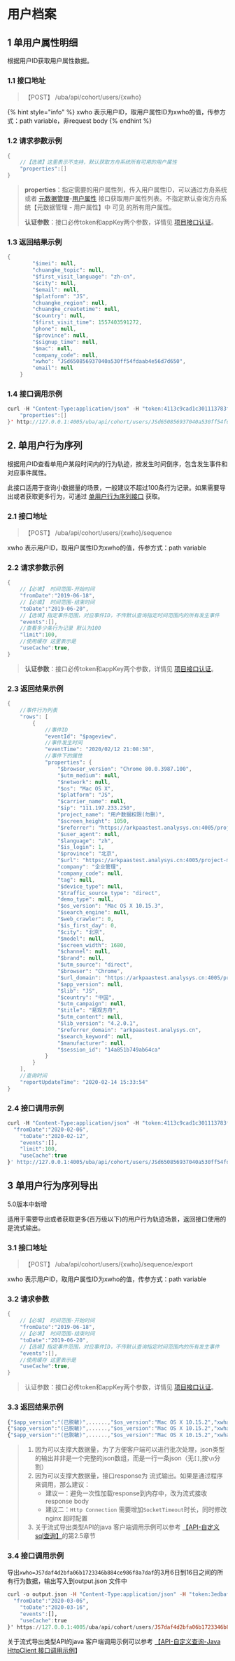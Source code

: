 # 用户档案

## 1 单用户属性明细

根据用户ID获取用户属性数据。

### 1.1 接口地址

> 【POST】 /uba/api/cohort/users/{xwho}

{% hint style="info" %}
xwho 表示用户ID，取用户属性ID为xwho的值，传参方式：path variable，非request body
{% endhint %}

### 1.2 请求参数示例

```java
{
    //【选填】这里表示不支持，默认获取方舟系统所有可用的用户属性
    "properties":[]
}
```

> **properties**：指定需要的用户属性列，传入用户属性ID，可以通过方舟系统或者 [元数据管理](../api-manage-project/api-meta.md)-[用户属性](../api-manage-project/api-meta.md#1-huo-qu-yong-hu-shu-xing) 接口获取用户属性列表。不指定默认查询方舟系统【元数据管理 - 用户属性】中 可见 的所有用户属性。
>
> **认证参数**：接口必传token和appKey两个参数，详情见 [项目接口认证](../#21-xiang-mu-jie-kou-ren-zheng)。

### 1.3 返回结果示例

```java
{
        "$imei": null,
        "chuangke_topic": null,
        "$first_visit_language": "zh-cn",
        "$city": null,
        "$email": null,
        "$platform": "JS",
        "chuangke_region": null,
        "chuangke_createtime": null,
        "$country": null,
        "$first_visit_time": 1557403591272,
        "phone": null,
        "$province": null,
        "$signup_time": null,
        "$mac": null,
        "company_code": null,
        "xwho": "JSd650856937040a530ff54fdaab4e56d7d650",
        "email": null
    }
```

### 1.4 接口调用示例

```java
curl -H "Content-Type:application/json" -H "token:4113c9cad1c301113783f433e254888c" -H "appKey:31abd9593e9983ec" -X POST --data '{
    "properties":[]
}' http://127.0.0.1:4005/uba/api/cohort/users/JSd650856937040a530ff54fdaab4e56d7d650
```

## **2. 单用户行为序列**

根据用户ID查看单用户某段时间内的行为轨迹，按发生时间倒序，包含发生事件和对应事件属性。

此接口适用于查询小数据量的场景，一般建议不超过100条行为记录。如果需要导出或者获取更多行为，可通过 [单用户行为序列接口](api_user.md#3-dan-yong-hu-hang-wei-xu-lie-dao-chu) 获取。

### **2.1 接口地址**

> 【POST】 /uba/api/cohort/users/{xwho}/sequence

xwho 表示用户ID，取用户属性ID为xwho的值，传参方式：path variable

### **2.2 请求参数示例**

```java
{
    //【必填】 时间范围-开始时间
    "fromDate":"2019-06-18",
    //【必填】 时间范围-结束时间
    "toDate":"2019-06-20",
    //【选填】指定事件范围，对应事件ID，不传默认查询指定时间范围内的所有发生事件
    "events":[],
    //查看多少条行为记录 默认为100
    "limit":100,
    //使用缓存 这里表示是
    "useCache":true,
}
```

> **认证参数**：接口必传token和appKey两个参数，详情见 [项目接口认证](../#21-xiang-mu-jie-kou-ren-zheng)。

### **2.3 返回结果示例**

```java
{
    //事件行为列表
    "rows": [
        {
            //事件ID
            "eventId": "$pageview",
            //事件发生时间
            "eventTime": "2020/02/12 21:08:38",
            //事件下的属性
            "properties": {
                "$browser_version": "Chrome 80.0.3987.100",
                "$utm_medium": null,
                "$network": null,
                "$os": "Mac OS X",
                "$platform": "JS",
                "$carrier_name": null,
                "$ip": "111.197.233.250",
                "project_name": "用户数据权限(勿删)",
                "$screen_height": 1050,
                "$referrer": "https://arkpaastest.analysys.cn:4005/project-management/member-management",
                "$user_agent": null,
                "$language": "zh",
                "$is_login": 1,
                "$province": "北京",
                "$url": "https://arkpaastest.analysys.cn:4005/project-management/role-management",
                "company": "企业管理",
                "company_code": null,
                "tag": null,
                "$device_type": null,
                "$traffic_source_type": "direct",
                "demo_type": null,
                "$os_version": "Mac OS X 10.15.3",
                "$search_engine": null,
                "$web_crawler": 0,
                "$is_first_day": 0,
                "$city": "北京",
                "$model": null,
                "$screen_width": 1680,
                "$channel": null,
                "$brand": null,
                "$utm_source": "direct",
                "$browser": "Chrome",
                "$url_domain": "https://arkpaastest.analysys.cn:4005/project-management/role-management",
                "$app_version": null,
                "$lib": "JS",
                "$country": "中国",
                "$utm_campaign": null,
                "$title": "易观方舟",
                "$utm_content": null,
                "$lib_version": "4.2.0.1",
                "$referrer_domain": "arkpaastest.analysys.cn",
                "$search_keyword": null,
                "$manufacturer": null,
                "$session_id": "14a851b749ab64ca"
            }
        }
    ],
    //查询时间
    "reportUpdateTime": "2020-02-14 15:33:54"
}
```

### **2.4 接口调用示例**

```javascript
curl -H "Content-Type:application/json" -H "token:4113c9cad1c301113783f433e254888c" -H "appKey:31abd9593e9983ec" -X POST --data '{
  "fromDate":"2020-02-06",
    "toDate":"2020-02-12",
    "events":[],
    "limit":100,
    "useCache":true
}' http://127.0.0.1:4005/uba/api/cohort/users/JSd650856937040a530ff54fdaab4e56d7d650/sequence
```

## 3 单用户行为序列导出

5.0版本中新增

适用于需要导出或者获取更多\(百万级以下\)的用户行为轨迹场景，返回接口使用的是流式输出。

### 3.1 接口地址

> 【POST】 /uba/api/cohort/users/{xwho}/sequence/export

xwho 表示用户ID，取用户属性ID为xwho的值，传参方式：path variable

### 3.2 请求参数

```java
{
    //【必填】 时间范围-开始时间
    "fromDate":"2019-06-18",
    //【必填】 时间范围-结束时间
    "toDate":"2019-06-20",
    //【选填】指定事件范围，对应事件ID，不传默认查询指定时间范围内的所有发生事件
    "events":[],
    //使用缓存 这里表示是
    "useCache":true,
}
```

> 认证参数：接口必传token和appKey两个参数，详情见 [项目接口认证](../#21-xiang-mu-jie-kou-ren-zheng)。

### 3.3 返回结果示例

```javascript
{"$app_version":"(已脱敏)",......,"$os_version":"Mac OS X 10.15.2","xwhat":"$pageview","$lib":"JS"}
{"$app_version":"(已脱敏)",......,"$os_version":"Mac OS X 10.15.2","xwhat":"$search","$lib":"JS"}
{"$app_version":"(已脱敏)",......,"$os_version":"Mac OS X 10.15.2","xwhat":"$click","$lib":"JS"}
```

> 1. 因为可以支撑大数据量，为了方便客户端可以进行批次处理，json类型的输出并非是一个完整的json数组，而是一行一条json（无`[]`,按`\n`分割）
> 2. 因为可以支撑大数据量，接口response为 流式输出。如果是通过程序来调用，那么建议：
>    * 建议一：避免一次性加载response到内存中，改为流式接收 response body
>    * 建议二：`Http Connection` 需要增加`SocketTimeout`时长，同时修改nginx 超时配置
> 3. 关于流式导出类型API的java 客户端调用示例可以参考 [【API-自定义sql查询】](https://github.com/yuanahui/ark-docs/tree/f34247c4be82053b74652c012a471944f488c284/integration/api/analytics/api-sql-query.md)的第2.5章节

### 3.4 接口调用示例

导出`xwho=JS7daf4d2bfa06b1723346b884ce986f8a7daf`的3月6日到16日之间的所有行为数据，输出写入到output.json 文件中

```haskell
curl -o output.json -H "Content-Type:application/json" -H "token:3edbaf427ecdda80beef322ad3c333a4" -H "appKey:31abd9593e9983ec" -X POST --data '{
  "fromDate":"2020-03-06",
    "toDate":"2020-03-16",
    "events":[],
    "useCache":true
}' https://127.0.0.1:4005/uba/api/cohort/users/JS7daf4d2bfa06b1723346b884ce986f8a7daf/sequence/export
```

关于流式导出类型API的java 客户端调用示例可以参考 [【API-自定义查询-Java HttpClient 接口调用示例](../api-analytics/api_sql_query.md#25-java-httpclient-jie-kou-tiao-yong-shi-li)】

